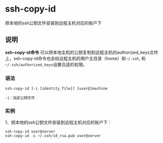 ssh-copy-id
===

把本地的ssh公钥文件安装到远程主机对应的账户下

## 说明

**ssh-copy-id命令** 可以把本地主机的公钥复制到远程主机的authorized_keys文件上，ssh-copy-id命令也会给远程主机的用户主目录（home）和`~/.ssh`, 和`~/.ssh/authorized_keys`设置合适的权限。

### 语法  

```
ssh-copy-id [-i [identity_file]] [user@]machine
```

  

```
-i：指定公钥文件
```

### 实例  

1、把本地的ssh公钥文件安装到远程主机对应的账户下：

```
ssh-copy-id user@server
ssh-copy-id -i ~/.ssh/id_rsa.pub user@server
```


